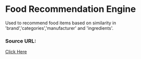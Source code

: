 # Food Recommendation Engine
Used to recommend food items based on similarity in 'brand','categories','manufacturer' and 'ingredients'.
### Source URL:
[Click Here](https://raw.githubusercontent.com/syedayazsa/data/master/food_items.csv)


